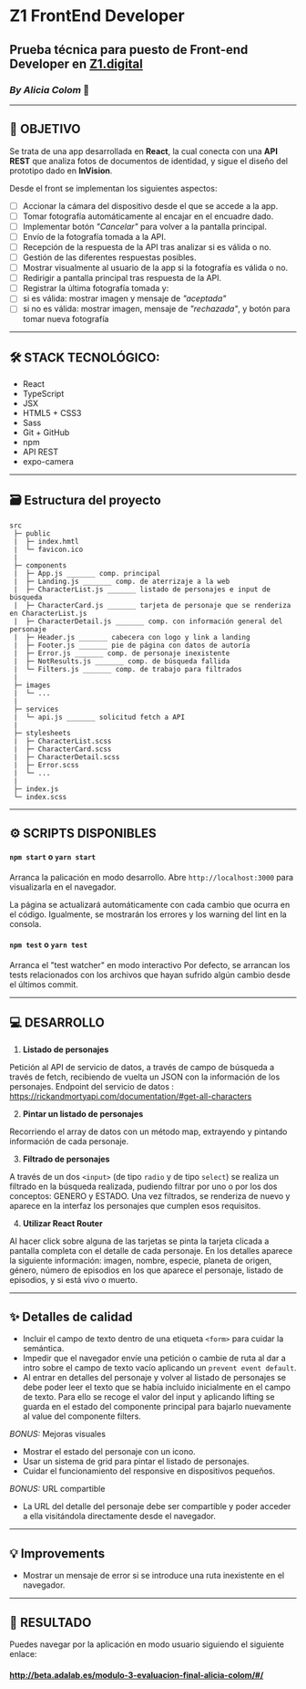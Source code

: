 # Z1 FrontEnd Developer


## Prueba técnica para puesto de **Front-end Developer** en **[Z1.digital](https://z1.digital/)**

### *By Alicia Colom* 👋
------------

## 🔎 **OBJETIVO**
Se trata de una app desarrollada en **React**, la cual conecta con una **API REST** que analiza fotos de documentos de identidad, y sigue el diseño del prototipo dado en **InVision**.

Desde el front se implementan los siguientes aspectos:
- [ ] Accionar la cámara del dispositivo desde el que se accede a la app.
- [ ] Tomar fotografía automáticamente al encajar en el encuadre dado.
- [ ] Implementar botón *"Cancelar"* para volver a la pantalla principal.
- [ ] Envío de la fotografía tomada a la API.
- [ ] Recepción de la respuesta de la API tras analizar si es válida o no.
- [ ] Gestión de las diferentes respuestas posibles.
- [ ] Mostrar visualmente al usuario de la app si la fotografía es válida o no.
- [ ] Redirigir a pantalla principal tras respuesta de la API.
- [ ] Registrar la última fotografía tomada y:
- [ ]  si es válida: mostrar imagen y mensaje de *"aceptada"*
- [ ]  si no es válida: mostrar imagen, mensaje de *"rechazada"*, y botón para tomar nueva fotografía

------------

## 🛠️ **STACK TECNOLÓGICO:**

- React
- TypeScript
- JSX
- HTML5 + CSS3
- Sass
- Git + GitHub
- npm
- API REST
- expo-camera

------------

## 🗃️ **Estructura del proyecto**

```
src
 ├─ public
 |  ├─ index.hmtl
 |  └─ favicon.ico
 |
 ├─ components
 |  ├─ App.js _______ comp. principal
 |  ├─ Landing.js _______ comp. de aterrizaje a la web
 |  ├─ CharacterList.js _______ listado de personajes e input de búsqueda
 |  ├─ CharacterCard.js _______ tarjeta de personaje que se renderiza en CharacterList.js
 |  ├─ CharacterDetail.js _______ comp. con información general del personaje
 |  ├─ Header.js _______ cabecera con logo y link a landing
 |  ├─ Footer.js _______ pie de página con datos de autoría
 |  ├─ Error.js _______ comp. de personaje inexistente
 |  ├─ NotResults.js _______ comp. de búsqueda fallida
 |  └─ Filters.js _______ comp. de trabajo para filtrados
 |
 ├─ images
 |  └─ ...
 |
 ├─ services
 |  └─ api.js _______ solicitud fetch a API
 |
 ├─ stylesheets
 |  ├─ CharacterList.scss
 |  ├─ CharacterCard.scss
 |  ├─ CharacterDetail.scss
 |  ├─ Error.scss
 |  └─ ...
 |
 ├─ index.js
 └─ index.scss
```

------------

## ⚙️ **SCRIPTS DISPONIBLES**

#### `npm start` o `yarn start`

Arranca la palicación en modo desarrollo.
Abre `http://localhost:3000` para visualizarla en el navegador.

La página se actualizará automáticamente con cada cambio que ocurra en el código.
Igualmente, se mostrarán los errores y los warning del lint en la consola.

#### `npm test` o `yarn test`

Arranca el "test watcher" en modo interactivo
Por defecto, se arrancan los tests relacionados con los archivos que hayan sufrido algún cambio desde el últimos commit.

------------

## 💻 **DESARROLLO**

1. **Listado de personajes**

Petición al API de servicio de datos, a través de campo de búsqueda a través de fetch, recibiendo de vuelta un JSON con la información de los personajes. 
Endpoint del servicio de datos : https://rickandmortyapi.com/documentation/#get-all-characters

2. **Pintar un listado de personajes**

Recorriendo el array de datos con un método map, extrayendo y pintando información de cada personaje.

3. **Filtrado de personajes**

A través de un dos `<input>` (de tipo `radio` y de tipo `select`) se realiza un filtrado en la búsqueda realizada, pudiendo filtrar por uno o por los dos conceptos: GENERO y ESTADO. 
Una vez filtrados, se renderiza de nuevo y aparece en la interfaz los personajes que cumplen esos requisitos. 

4. **Utilizar React Router**

Al hacer click sobre alguna de las tarjetas se pinta la tarjeta clicada a pantalla completa con el detalle de cada personaje. 
En los detalles aparece la siguiente información: imagen, nombre, especie, planeta de origen, género,  número de episodios en los que aparece el personaje, listado de episodios, y si está vivo o muerto.

------------

## ✨ Detalles de calidad

- Incluir el campo de texto dentro de una etiqueta `<form>` para cuidar la semántica.
-  Impedir que el navegador envíe una petición o cambie de ruta al dar a intro sobre el campo de texto vacío aplicando un `prevent event default`.
- Al entrar en detalles del personaje y volver al listado de personajes se debe poder leer el texto que se había incluido inicialmente en el campo de texto.
 Para ello se recoge el valor del input y aplicando lifting se guarda en el estado del componente principal para bajarlo nuevamente al value del componente filters.

*BONUS:* Mejoras visuales
- Mostrar el estado del personaje con un icono.
- Usar un sistema de grid para pintar el listado de personajes.
- Cuidar el funcionamiento del responsive en dispositivos pequeños.

*BONUS:* URL compartible
- La URL del detalle del personaje debe ser compartible y poder acceder a ella visitándola directamente desde el navegador.

------------

## 💡 Improvements

- Mostrar un mensaje de error si se introduce una ruta inexistente en el navegador.

------------

## 🚀 RESULTADO

Puedes navegar por la aplicación en modo usuario siguiendo el siguiente enlace:

#### **http://beta.adalab.es/modulo-3-evaluacion-final-alicia-colom/#/**